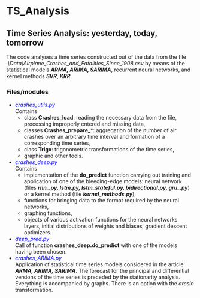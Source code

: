 # TS_Analysis
## Time Series Analysis: yesterday, today, tomorrow
The code analyses a time series constructed out of  the data from the file _.\Data\Airplane_Crashes_and_Fatalities_Since_1908.csv_ 
by means of the statistical models **_ARMA, ARIMA, SARIMA_**, recurrent neural networks, and kernel methods  _**SVR, KRR**_.
### Files/modules

- _<font color="blue">crashes_utils.py </font>_   
Contains
  - class **Crashes_load**: reading the necessary data from the file, processing improperly entered and missing data,
  - classes **Crashes_prepare_***: aggregation of the number of air crashes over an arbitrary time interval and formation of a corresponding time series,
  - class **Trigo**: trigonometric transformations of the time series,
  - graphic and other tools.
-  _<font color="blue">crashes_deep.py </font>_    
Contains
   - implementation of the **do_predict** function carrying out training and application of one of the bleeding-edge models: neural network (files **_rnn\_.py, lstm.py, lstm\_stateful.py, bidirectional.py, gru\_.py_**) or a kernel method (file _**kernel_methods.py**_),    
   - functions for bringing data to the format required by the neural networks,
   - graphing functions,
   - objects of various activation functions for  the neural networks layers, initial distributions of weights and biases, gradient descent optimizers.
-  _<font color="blue">deep_pred.py </font>_   
Call of function **crashes_deep.do_predict** with one of the models having been chosen.
-  _<font color="blue">crashes_ARIMA.py </font>_    
Application of statistical time series models considered in the article: **_ARMA, ARIMA, SARIMA_**. 
The forecast for the principal and differential versions of the time series is preceded by the stationarity analysis. Everything is accompanied by graphs. There is an option with the _arcsin_ transformation.












